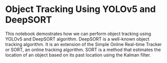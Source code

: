 # Object Tracking Using YOLOv5 and DeepSORT 


This notebook demostrates how we can perform object tracking using YOLOv5 and DeepSORT algorithm.
DeepSORT is a well-known object tracking algorithm. It is an extension of the Simple Online Real-time Tracker or SORT, an online tracking algorithm. 
SORT is a method that estimates the location of an object based on its past location using the Kalman filter.

